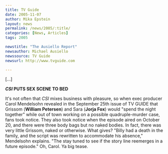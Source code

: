 ```yaml
---
title: TV Guide
date: 2005-11-07
author: Mika Epstein
layout: news
permalink: /news/2005/:title/
categories: [News, Articles]
tags: 2005

newstitle: "The Ausiello Report"
newsauthor: Michael Ausiello  
newssource: TV Guide  
newsurl: http://www.tvguide.com  

---
```

[...]

***CSI* PUTS SEX SCENE TO BED**

It's not often that *CSI* mixes business with pleasure, so when exec producer Carol Mendelsohn revealed in the September 25th issue of TV GUIDE that Grissom (**William Petersen**) and Sara (**Jorja Fox**) would "spend the night together" while out of town working on a possible quadruple-murder case, fans took notice. They also took notice when the episode aired on October 20, and there were three body bags but no naked bodies. In fact, there was very little Grissom, naked or otherwise. What gives? "Billy had a death in the family, and the script was rewritten to accommodate his absence," Mendelsohn explains. "The stay tuned to see if the story line reemerges in a future episode." Oh, Carol. Ya big tease.

